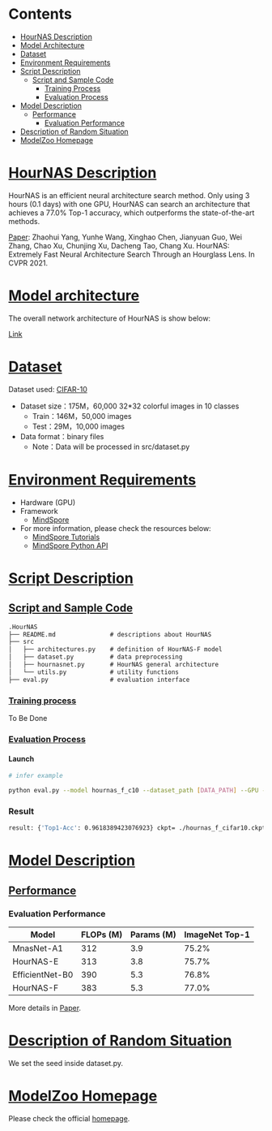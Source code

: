 # Contents

- [HourNAS Description](#tinynet-description)
- [Model Architecture](#model-architecture)
- [Dataset](#dataset)
- [Environment Requirements](#environment-requirements)
- [Script Description](#script-description)
    - [Script and Sample Code](#script-and-sample-code)
        - [Training Process](#training-process)
        - [Evaluation Process](#evaluation-process)
- [Model Description](#model-description)
    - [Performance](#performance)
        - [Evaluation Performance](#evaluation-performance)
- [Description of Random Situation](#description-of-random-situation)
- [ModelZoo Homepage](#modelzoo-homepage)

# [HourNAS Description](#contents)

HourNAS is an efficient neural architecture search method. Only using 3 hours (0.1 days) with one GPU, HourNAS can search an architecture that achieves a 77.0% Top-1 accuracy, which outperforms the state-of-the-art methods.

[Paper](https://arxiv.org/abs/2005.14446): Zhaohui Yang, Yunhe Wang, Xinghao Chen, Jianyuan Guo, Wei Zhang, Chao Xu, Chunjing Xu, Dacheng Tao, Chang Xu. HourNAS: Extremely Fast Neural Architecture Search Through an Hourglass Lens. In CVPR 2021.

# [Model architecture](#contents)

The overall network architecture of HourNAS is show below:

[Link](https://arxiv.org/abs/2005.14446)

# [Dataset](#contents)

Dataset used: [CIFAR-10](http://www.cs.toronto.edu/~kriz/cifar.html)

- Dataset size：175M，60,000 32*32 colorful images in 10 classes
    - Train：146M，50,000 images
    - Test：29M，10,000 images
- Data format：binary files
    - Note：Data will be processed in src/dataset.py

# [Environment Requirements](#contents)

- Hardware (GPU)
- Framework
    - [MindSpore](https://www.mindspore.cn/install/en)
- For more information, please check the resources below:
    - [MindSpore Tutorials](https://www.mindspore.cn/tutorials/en/master/index.html)
    - [MindSpore Python API](https://www.mindspore.cn/docs/api/en/master/index.html)

# [Script Description](#contents)

## [Script and Sample Code](#contents)

```markdown
.HourNAS
├── README.md               # descriptions about HourNAS
├── src
│   ├── architectures.py    # definition of HourNAS-F model
│   ├── dataset.py          # data preprocessing
│   ├── hournasnet.py       # HourNAS general architecture
│   └── utils.py            # utility functions
├── eval.py                 # evaluation interface
```

### [Training process](#contents)

To Be Done

### [Evaluation Process](#contents)

#### Launch

```bash
# infer example

python eval.py --model hournas_f_c10 --dataset_path [DATA_PATH] --GPU --ckpt [CHECKPOINT_PATH]
```

### Result

```bash
result: {'Top1-Acc': 0.9618389423076923} ckpt= ./hournas_f_cifar10.ckpt
```

# [Model Description](#contents)

## [Performance](#contents)

### Evaluation Performance

| Model           | FLOPs (M) | Params (M) | ImageNet Top-1 |
| --------------- | --------- | ---------- | -------------- |
| MnasNet-A1      | 312       | 3.9        | 75.2%          |
| HourNAS-E       | 313       | 3.8        | 75.7%          |
| EfficientNet-B0 | 390       | 5.3        | 76.8%          |
| HourNAS-F       | 383       | 5.3        | 77.0%          |

More details in [Paper](https://arxiv.org/abs/2005.14446).

# [Description of Random Situation](#contents)

We set the seed inside dataset.py.

# [ModelZoo Homepage](#contents)

Please check the official [homepage](https://gitee.com/mindspore/models).
